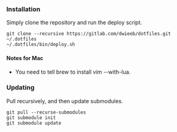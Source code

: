 ### Installation

Simply clone the repository and run the deploy script.

    git clone --recursive https://gitlab.com/dwieeb/dotfiles.git ~/.dotfiles
    ~/.dotfiles/bin/deploy.sh

#### Notes for Mac

* You need to tell brew to install vim --with-lua.

### Updating

Pull recursively, and then update submodules.

    git pull --recurse-submodules
    git submodule init
    git submodule update
